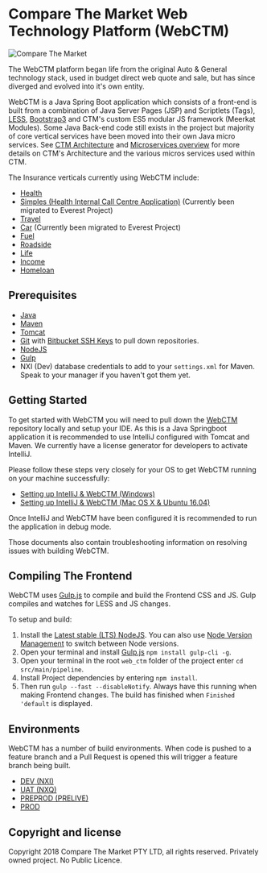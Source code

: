 # Compare The Market Web Technology Platform (WebCTM)

![Compare The Market](https://i.imgur.com/AprqyZd.png "Compare The Market Logo")

The WebCTM platform began life from the original Auto & General technology stack, used in budget direct web quote and sale, but has since diverged and evolved into it's own entity.

WebCTM is a Java Spring Boot application which consists of a front-end is built from a combination of Java Server Pages (JSP) and Scriptlets (Tags), [LESS](http://lesscss.org/), [Bootstrap3](http://getbootstrap.com) and CTM's custom ES5 modular JS framework (Meerkat Modules). Some Java Back-end code still exists in the project but majority of core vertical services have been moved into their own Java micro services. See [CTM Architecture](http://confluence:8090/display/CM/CtM+Architecture) and [Microservices overview](http://confluence:8090/display/CM/Microservices+overview) for more details on CTM's Architecture and the various micros services used within CTM.

The Insurance verticals currently using WebCTM include:
* [Health](https://secure.comparethemarket.com.au/ctm/health_quote_v4.jsp)
* [Simples (Health Internal Call Centre Application)](https://secure.comparethemarket.com.au/ctm/simples.jsp) (Currently been migrated to Everest Project)
* [Travel](https://secure.comparethemarket.com.au/ctm/travel_quote.jsp)
* [Car](https://secure.comparethemarket.com.au/ctm/car_quote.jsp) (Currently been migrated to Everest Project)
* [Fuel](https://secure.comparethemarket.com.au/ctm/fuel_quote.jsp)
* [Roadside](https://secure.comparethemarket.com.au/ctm/roadside_quote.jsp)
* [Life](https://secure.comparethemarket.com.au/ctm/life_quote.jsp)
* [Income](https://secure.comparethemarket.com.au/ctm/ip_quote.jsp)
* [Homeloan](https://secure.comparethemarket.com.au/ctm/homeloan_quote.jsp)

## Prerequisites
* [Java](http://www.oracle.com/technetwork/java/javase/downloads/jdk8-downloads-2133151.html)
* [Maven](https://maven.apache.org/download.cgi)
* [Tomcat](https://archive.apache.org/dist/tomcat/tomcat-7/v7.0.65/bin/)
* [Git](https://git-scm.com/) with [Bitbucket SSH Keys](http://confluence:8090/display/CM/Setting+up+GIT+and+SourceTree+with+SSH+access+to+Bitbucket+Repositories) to pull down repositories.
* [NodeJS](https://nodejs.org/en/)
* [Gulp](https://gulpjs.com/)
* NXI (Dev) database credentials to add to your `settings.xml` for Maven. Speak to your manager if you haven't got them yet.

## Getting Started

To get started with WebCTM you will need to pull down the [WebCTM](http://bitbucket.budgetdirect.com.au/projects/CW/repos/web_ctm/browse) repository locally and setup your IDE. As this is a Java Springboot application it is recommended to use IntelliJ configured with Tomcat and Maven. We currently have a license generator for developers to activate IntelliJ.

Please follow these steps very closely for your OS to get WebCTM running on your machine successfully:

* [Setting up IntelliJ & WebCTM (Windows)](http://confluence:8090/pages/viewpage.action?pageId=42769127)
* [Setting up IntelliJ & WebCTM (Mac OS X & Ubuntu 16.04)](http://confluence:8090/pages/viewpage.action?pageId=128976322)

Once IntelliJ and WebCTM have been configured it is recommended to run the application in debug mode.

Those documents also contain troubleshooting information on resolving issues with building WebCTM.

## Compiling The Frontend

WebCTM uses [Gulp.js](https://gulpjs.com/) to compile and build the Frontend CSS and JS. Gulp compiles and watches for LESS and JS changes.

To setup and build:
1. Install the [Latest stable (LTS) NodeJS](https://nodejs.org/en/download/). You can also use [Node Version Management](https://github.com/creationix/nvm) to switch between Node versions.
2. Open your terminal and install [Gulp.js](https://gulpjs.com/) `npm install gulp-cli -g`.
3. Open your terminal in the root `web_ctm` folder of the project enter `cd src/main/pipeline`.
4. Install Project dependencies by entering `npm install`.
5. Then run `gulp --fast --disableNotify`. Always have this running when making Frontend changes. The build has finished when `Finished 'default` is displayed.

## Environments
WebCTM has a number of build environments. When code is pushed to a feature branch and a Pull Request is opened this will trigger a feature branch being built.

* [DEV (NXI)](http://web-ctm-dev.ctm.cloud.local/launcher/)
* [UAT (NXQ)](http://nxq.secure.comparethemarket.com.au/ctm/)
* [PREPROD (PRELIVE)](https://prelive.secure.comparethemarket.com.au/ctm/)
* [PROD](https://secure.comparethemarket.com.au/ctm/)

## Copyright and license
Copyright 2018 Compare The Market PTY LTD, all rights reserved. Privately owned project. No Public Licence.